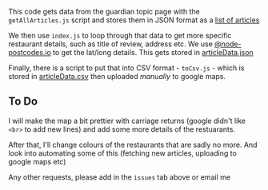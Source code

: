 This code gets data from the guardian topic page with the `getAllArticles.js` script and stores them in JSON format as a [list of articles](https://github.com/eagerterrier/jay-rayners-reviews-in-maps/blob/main/articles.json)

We then use `index.js` to loop through that data to get more specific restaurant details, such as title of review, address etc. We use [@node-postcodes.io](https://www.npmjs.com/package/node-postcodes.io) to get the lat/long details. This gets stored in [articleData.json](https://github.com/eagerterrier/jay-rayners-reviews-in-maps/blob/main/articleData.json)

Finally, there is a script to put that into CSV format - `toCsv.js` - which is stored in [articleData.csv](https://github.com/eagerterrier/jay-rayners-reviews-in-maps/blob/main/articleData.csv) then uploaded _manually_ to google maps.

## To Do
I will make the map a bit prettier with carriage returns (google didn't like `<br>` to add new lines) and add some more details of the restuarants.

After that, I'll change colours of the restaurants that are sadly no more. And look into automating some of this (fetching new articles, uploading to google maps etc)

Any other requests, please add in the `issues` tab above or email me
